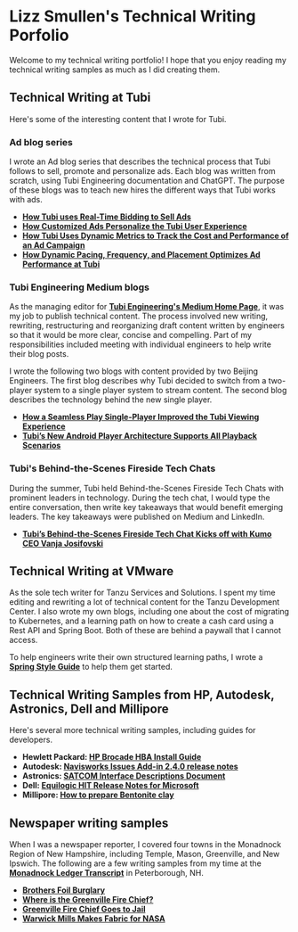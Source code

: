 # Lizz Smullen's Technical Writing Porfolio

Welcome to my technical writing portfolio! I hope that you enjoy reading my technical writing samples as much as I did creating them.

## Technical Writing at Tubi

Here's some of the interesting content that I wrote for Tubi.

### Ad blog series

I wrote an Ad blog series that describes the technical process that Tubi follows to sell, promote and personalize ads. Each blog was written from scratch, using Tubi Engineering documentation and ChatGPT. The purpose of these blogs was to teach new hires the different ways that Tubi works with ads.

- **[How Tubi uses Real-Time Bidding to Sell Ads](https://github.com/lizztest/lizzpowerlifter/blob/main/How%20Tubi%20uses%20Real-Time%20Bidding%20to%20Sell%20Ads%207aab1ffe49a0400a959c952360cdc3d7.pdf)**
- **[How Customized Ads Personalize the Tubi User Experience](https://github.com/lizztest/lizzpowerlifter/blob/main/How%20Customized%20Ads%20Personalize%20the%20Tubi%20User%20Exper%2041e845f1383c45688f9567504f37754a.pdf)**
- **[How Tubi Uses Dynamic Metrics to Track the Cost and Performance of an Ad Campaign](https://github.com/lizztest/lizzpowerlifter/blob/main/How%20Tubi%20Uses%20Dynamic%20Metrics%20to%20Track%20the%20Cost%20an%20fdbdcee1ca42479e8bf98dabe8e01d6a.pdf)**
- **[How Dynamic Pacing, Frequency, and Placement Optimizes Ad Performance at Tubi](https://github.com/lizztest/lizzpowerlifter/blob/main/How%20Dynamic%20Pacing,%20Frequency,%20and%20Placement%20Optimizes%20Ad%20Performance%20at%20Tubi.pdf)**

### Tubi Engineering Medium blogs

As the managing editor for **[Tubi Engineering's Medium Home Page](https://code.tubitv.com/)**, it was my job to publish technical content. The process involved new writing, rewriting, restructuring and reorganizing draft content written by engineers so that it would be more clear, concise and compelling. Part of my responsibilities included meeting with individual engineers to help write their blog posts. 

I wrote the following two blogs with content provided by two Beijing Engineers. The first blog describes why Tubi decided to switch from a two-player system to a single player system to stream content. The second blog describes the technology behind the new single player.

* **[How a Seamless Play Single-Player Improved the Tubi Viewing Experience](https://code.tubitv.com/how-a-seamless-play-single-player-improved-the-tubi-viewing-experience-70933bcb68f9)**
* **[Tubi’s New Android Player Architecture Supports All Playback Scenarios](https://code.tubitv.com/tubis-new-android-player-architecture-supports-all-playback-scenarios-322ee3a7153c)**

### Tubi's Behind-the-Scenes Fireside Tech Chats

During the summer, Tubi held Behind-the-Scenes Fireside Tech Chats with prominent leaders in technology. During the tech chat, I would type the entire conversation, then write key takeaways that would benefit emerging leaders. The key takeaways were published on Medium and LinkedIn.

- **[Tubi’s Behind-the-Scenes Fireside Tech Chat Kicks off with Kumo CEO Vanja Josifovski](https://www.linkedin.com/feed/update/urn:li:activity:7239715657884323842/)**

## Technical Writing at VMware

As the sole tech writer for Tanzu Services and Solutions. I spent my time editing and rewriting a lot of technical content for the Tanzu Development Center. I also wrote my own blogs, including one about the cost of migrating to Kubernetes, and a learning path on how to create a cash card using a Rest API and Spring Boot. Both of these are behind a paywall that I cannot access. 

To help engineers write their own structured learning paths, I wrote a **[Spring Style Guide](https://github.com/lizztest/lizzpowerlifter/blob/main/Spring%20Style%20Guide.pdf)** to help them get started.

## Technical Writing Samples from HP, Autodesk, Astronics, Dell and Millipore

Here's several more technical writing samples, including guides for developers.

- **Hewlett Packard: [HP Brocade HBA Install Guide](https://github.com/lizztest/lizzpowerlifter/raw/main/HP_Brocade_HBA_release_notes.pdf)**
- **Autodesk: [Navisworks Issues Add-in 2.4.0 release notes](https://github.com/lizztest/lizzpowerlifter/raw/main/Navisworks%20Issues%20Add-in%202.4.0%20release%20notes_LS_012121.pdf)**
- **Astronics: [SATCOM Interface Descriptions Document](https://github.com/lizztest/lizzpowerlifter/raw/main/Interface%20Description%20Document%20ACMU%20Writing%20Sample%20(1).pdf)**
- **Dell: [Equilogic HIT Release Notes for Microsoft](https://github.com/lizztest/lizzpowerlifter/raw/main/Dell%20Writing%20Sample%20--%20110-6218-EN-R1_HIT_ME_Release_Notes_v4_8_0.pdf)**
- **Millipore: [How to prepare Bentonite clay](https://github.com/lizztest/lizzpowerlifter/blob/main/How%20to%20prepare%20Bentonite%20clay.pdf)**

## Newspaper writing samples

When I was a newspaper reporter, I covered four towns in the Monadnock Region of New Hampshire, including Temple, Mason, Greenville, and New Ipswich. The following are a few writing samples from my time at the **[Monadnock Ledger Transcript](https://ledgertranscript.com/)** in Peterborough, NH.

- **[Brothers Foil Burglary](https://github.com/lizztest/lizzpowerlifter/blob/main/Temple%20burglary.pdf)**
- **[Where is the Greenville Fire Chief?](https://github.com/lizztest/lizzpowerlifter/blob/main/MAGRlarrylegere_0722%20(2).docx.pdf)**
- **[Greenville Fire Chief Goes to Jail](https://github.com/lizztest/lizzpowerlifter/blob/main/MAGRlegereinjail_0805.docx.pdf)**
- **[Warwick Mills Makes Fabric for NASA](https://github.com/lizztest/lizzpowerlifter/blob/main/MANIWarwickMills_1127%20(1).docx.pdf)**




